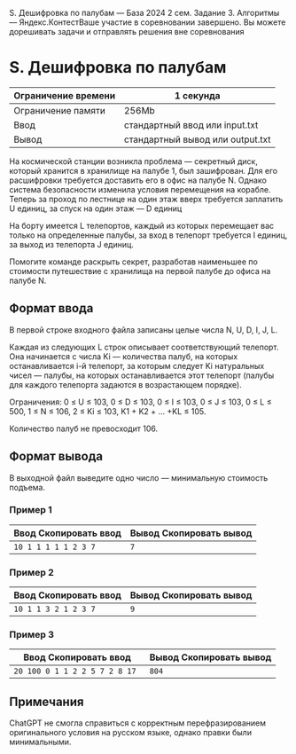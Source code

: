  S. Дешифровка по палубам — База 2024 2 сем. Задание 3\. Алгоритмы — Яндекс.КонтестВаше участие в соревновании завершено. Вы можете дорешивать задачи и отправлять решения вне соревнования



S. Дешифровка по палубам
========================




| Ограничение времени | 1 секунда |
| --- | --- |
| Ограничение памяти | 256Mb |
| Ввод | стандартный ввод или input.txt |
| Вывод | стандартный вывод или output.txt |





На космической станции возникла проблема — секретный диск, который хранится в хранилище на палубе 1, был зашифрован. Для его расшифровки требуется доставить его в офис
 на палубе N. Однако система безопасности изменила условия перемещения на корабле. Теперь за проход по лестнице на один этаж вверх требуется
 заплатить U единиц, за спуск на один этаж — D единиц
 

На борту имеется L телепортов, каждый из которых перемещает вас только на определенные палубы, за вход в телепорт требуется I единиц, за выход из телепорта J единиц.
 


Помогите команде раскрыть секрет, разработав наименьшее по стоимости путешествие с хранилища на первой палубе до офиса на
 палубе N.
 



Формат ввода
------------



В первой строке входного файла записаны целые числа N, U, D, I, J, L. 
 

Каждая из следующих L строк описывает соответствующий телепорт. Она начинается с числа Ki — количества палуб, на которых останавливается i\-й телепорт, за которым следует Ki натуральных чисел — палубы, на которых останавливается этот телепорт (палубы для каждого телепорта задаются в возрастающем порядке). 
 


Ограничения: 0 ≤ U ≤ 103, 0 ≤ D ≤ 103, 0 ≤ I ≤ 103, 0 ≤ J ≤ 103, 0 ≤ L ≤ 500, 1 ≤ N ≤ 106, 2 ≤ Ki ≤ 103, K1 \+ K2 \+ … \+KL ≤ 105.
 


Количество палуб не превосходит 106.
 



Формат вывода
-------------



В выходной файл выведите одно число — минимальную стоимость подъема.


### Пример 1




| Ввод Скопировать ввод | Вывод Скопировать вывод |
| --- | --- |
| ``` 10 1 1 1 1 1 2 3 7  ``` | ``` 7  ``` |


### Пример 2




| Ввод Скопировать ввод | Вывод Скопировать вывод |
| --- | --- |
| ``` 10 1 1 3 2 1 2 3 7  ``` | ``` 9  ``` |


### Пример 3




| Ввод Скопировать ввод | Вывод Скопировать вывод |
| --- | --- |
| ``` 20 100 0 1 1 2 2 5 7 2 8 17  ``` | ``` 804  ``` |


Примечания
----------



ChatGPT не смогла справиться с корректным перефразированием оригинального условия на русском языке, однако правки были минимальными.


